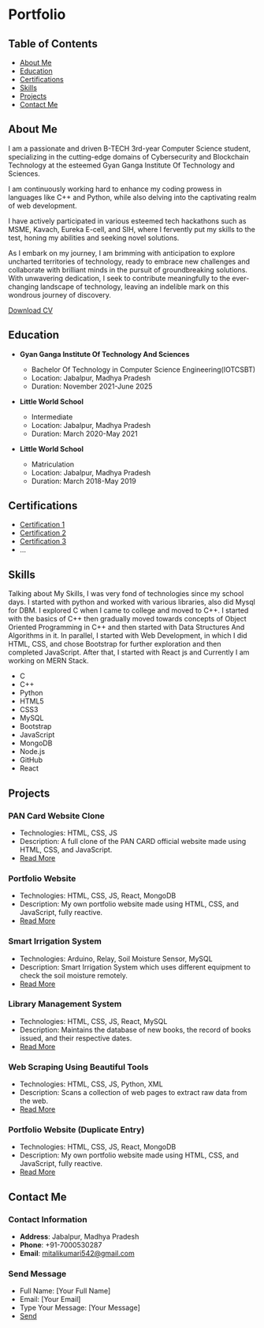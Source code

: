 # Portfolio

## Table of Contents
- [About Me](#about-me)
- [Education](#education)
- [Certifications](#certifications)
- [Skills](#skills)
- [Projects](#projects)
- [Contact Me](#contact-me)

## About Me

I am a passionate and driven B-TECH 3rd-year Computer Science student, specializing in the cutting-edge domains of Cybersecurity and Blockchain Technology at the esteemed Gyan Ganga Institute Of Technology and Sciences.

I am continuously working hard to enhance my coding prowess in languages like C++ and Python, while also delving into the captivating realm of web development.

I have actively participated in various esteemed tech hackathons such as MSME, Kavach, Eureka E-cell, and SIH, where I fervently put my skills to the test, honing my abilities and seeking novel solutions.

As I embark on my journey, I am brimming with anticipation to explore uncharted territories of technology, ready to embrace new challenges and collaborate with brilliant minds in the pursuit of groundbreaking solutions. With unwavering dedication, I seek to contribute meaningfully to the ever-changing landscape of technology, leaving an indelible mark on this wondrous journey of discovery.

[Download CV](/portfolio/resumee.pdf)

## Education

- **Gyan Ganga Institute Of Technology And Sciences**
  - Bachelor Of Technology in Computer Science Engineering(IOTCSBT)
  - Location: Jabalpur, Madhya Pradesh
  - Duration: November 2021-June 2025

- **Little World School**
  - Intermediate
  - Location: Jabalpur, Madhya Pradesh
  - Duration: March 2020-May 2021

- **Little World School**
  - Matriculation
  - Location: Jabalpur, Madhya Pradesh
  - Duration: March 2018-May 2019

## Certifications

- [Certification 1](link_to_certification1)
- [Certification 2](link_to_certification2)
- [Certification 3](link_to_certification3)
- ...

## Skills

Talking about My Skills, I was very fond of technologies since my school days. I started with python and worked with various libraries, also did Mysql for DBM. I explored C when I came to college and moved to C++. I started with the basics of C++ then gradually moved towards concepts of Object Oriented Programming in C++ and then started with Data Structures And Algorithms in it. In parallel, I started with Web Development, in which I did HTML, CSS, and chose Bootstrap for further exploration and then completed JavaScript. After that, I started with React js and Currently I am working on MERN Stack.

- C
- C++
- Python
- HTML5
- CSS3
- MySQL
- Bootstrap
- JavaScript
- MongoDB
- Node.js
- GitHub
- React

## Projects

### PAN Card Website Clone
- Technologies: HTML, CSS, JS
- Description: A full clone of the PAN CARD official website made using HTML, CSS, and JavaScript.
- [Read More](#)

### Portfolio Website
- Technologies: HTML, CSS, JS, React, MongoDB
- Description: My own portfolio website made using HTML, CSS, and JavaScript, fully reactive.
- [Read More](#)

### Smart Irrigation System
- Technologies: Arduino, Relay, Soil Moisture Sensor, MySQL
- Description: Smart Irrigation System which uses different equipment to check the soil moisture remotely.
- [Read More](#)

### Library Management System
- Technologies: HTML, CSS, JS, React, MySQL
- Description: Maintains the database of new books, the record of books issued, and their respective dates.
- [Read More](#)

### Web Scraping Using Beautiful Tools
- Technologies: HTML, CSS, JS, Python, XML
- Description: Scans a collection of web pages to extract raw data from the web.
- [Read More](#)

### Portfolio Website (Duplicate Entry)
- Technologies: HTML, CSS, JS, React, MongoDB
- Description: My own portfolio website made using HTML, CSS, and JavaScript, fully reactive.
- [Read More](#)

## Contact Me

### Contact Information
- **Address**: Jabalpur, Madhya Pradesh
- **Phone**: +91-7000530287
- **Email**: mitalikumari542@gmail.com

### Send Message
- Full Name: [Your Full Name]
- Email: [Your Email]
- Type Your Message: [Your Message]
- [Send](#)
